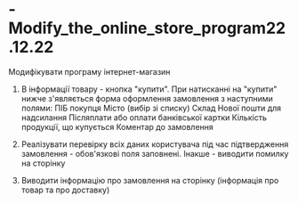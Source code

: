 # -Modify_the_online_store_program22.12.22

Модифікувати програму інтернет-магазин

1. В інформації товару - кнопка "купити".
При натисканні на "купити" нижче з'являється форма оформлення замовлення з наступними полями:
ПІБ покупця
Місто (вибір зі списку)
Склад Нової пошти для надсилання
Післяплати або оплати банківської картки
Кількість продукції, що купується
Коментар до замовлення
2. Реалізувати перевірку всіх даних користувача під час підтвердження замовлення - обов'язкові поля заповнені. Інакше - виводити помилку на сторінку

3. Виводити інформацію про замовлення на сторінку (інформація про товар та про доставку)